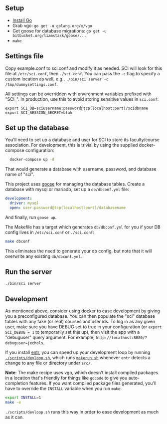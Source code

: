 Setup
--

- [Install Go](https://golang.org/dl/)
- Grab vgo: `go get -u golang.org/x/vgo`
- Get goose for database migrations: `go get -u bitbucket.org/liamstask/goose/...`
- `make`

Settings file
---

Copy example.conf to sci.conf and modify it as needed.  SCI will look for this
file at `/etc/sci.conf`, then `./sci.conf`.  You can pass the `-c` flag to
specify a custom location as well, e.g., `./bin/sci server -c /tmp/dummysettings.conf`.

All settings can be overridden with environment variables prefixed with "SCI_".
In production, use this to avoid storing sensitive values in `sci.conf`:

    export SCI_DB=sciusername:password@tcp(localhost:port)/scidbname
    export SCI_SESSION_SECRET=blah

Set up the database
---

You'll need to set up a database and user for SCI to store its faculty/course
association.  For development, this is trivial by using the supplied
docker-compose configuration:

```bash
  docker-compose up -d
```

That would generate a database with username, password, and database name of "sci".

This project uses [goose](https://bitbucket.org/liamstask/goose) for managing
the database tables.  Create a database with mysql or mariadb, set up a
`db/dbconf.yml` file:

```yaml
development:
  driver: mysql
  open: user:password@tcp(localhost:port)/databasename
```

And finally, run `goose up`.

The Makefile has a target which generates `db/dbconf.yml` for you if your DB
config lives in `/etc/sci.conf` or `./sci.conf`:

```bash
make dbconf
```

This eliminates the need to generate your db config, but note that it will
overwrite any existing `db/dbconf.yml`.

Run the server
---

```bash
./bin/sci server
```

Development
---

As mentioned above, consider using docker to ease development by giving you a
preconfigured database.  You can then populate the "sci" database tables with
any fake (or real) courses and user ids.  To log in as any given user, make
sure you have DEBUG set to true in your configuration (or `export SCI_DEBUG =
1` to temporarily set this up), then visit the app with a "debuguser" query
argument.  For example, `http://localhost:8080/?debuguser=jechols`.

If you install [entr](http://www.entrproject.org/), you can speed up your
development loop by running [`./scripts/devloop.sh`](./scripts/devloop.sh),
which runs [`makerun.sh`](./scripts/makerun.sh) whenever `entr` detects a
change to any file or directory under `src/`.

**Note**: The make recipe uses vgo, which doesn't install compiled packages in
a location that's friendly for things like `gocode` to give you auto-completion
features.  If you want compiled package files generated, you'll have to
override the `INSTALL` variable when you run `make`:

```bash
export INSTALL=1
make -e
```

`./scripts/devloop.sh` runs this way in order to ease development as much as it can.
